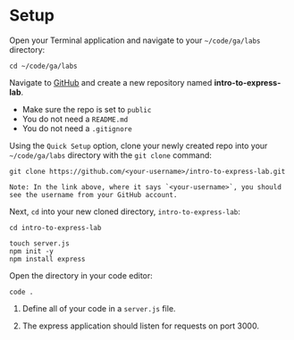 # Setup
Open your Terminal application and navigate to your `~/code/ga/labs` directory:

```
cd ~/code/ga/labs
```

Navigate to [GitHub](https://github.com/) and create a new repository named **intro-to-express-lab**.

* Make sure the repo is set to `public`
* You do not need a `README.md`
* You do not need a `.gitignore`

Using the `Quick Setup` option, clone your newly created repo into your `~/code/ga/labs` directory with the `git clone` command:

```
git clone https://github.com/<your-username>/intro-to-express-lab.git
```
    Note: In the link above, where it says `<your-username>`, you should see the username from your GitHub account.

Next, `cd` into your new cloned directory, `intro-to-express-lab`:

```
cd intro-to-express-lab
```

```
touch server.js
npm init -y
npm install express
```

Open the directory in your code editor:

```
code .
```

1. Define all of your code in a `server.js` file.

2. The express application should listen for requests on port 3000.